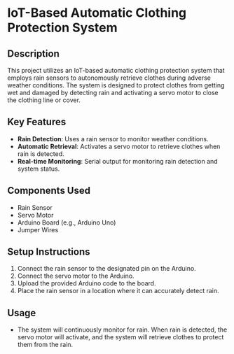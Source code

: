 # IoT-Based Automatic Clothing Protection System

## Description
This project utilizes an IoT-based automatic clothing protection system that employs rain sensors to autonomously retrieve clothes during adverse weather conditions. The system is designed to protect clothes from getting wet and damaged by detecting rain and activating a servo motor to close the clothing line or cover.

## Key Features
- **Rain Detection**: Uses a rain sensor to monitor weather conditions.
- **Automatic Retrieval**: Activates a servo motor to retrieve clothes when rain is detected.
- **Real-time Monitoring**: Serial output for monitoring rain detection and system status.

## Components Used
- Rain Sensor
- Servo Motor
- Arduino Board (e.g., Arduino Uno)
- Jumper Wires

## Setup Instructions
1. Connect the rain sensor to the designated pin on the Arduino.
2. Connect the servo motor to the Arduino.
3. Upload the provided Arduino code to the board.
4. Place the rain sensor in a location where it can accurately detect rain.

## Usage
- The system will continuously monitor for rain. When rain is detected, the servo motor will activate, and the system will retrieve clothes to protect them from the rain.
